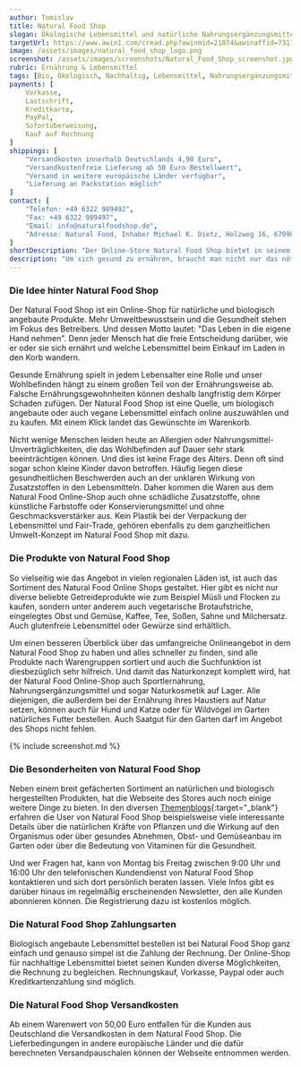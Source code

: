 ```yaml
---
author: Tomislav
title: Natural Food Shop
slogan: Ökologische Lebensmittel und natürliche Nahrungsergänzungsmittel
targetUrl: https://www.awin1.com/cread.php?awinmid=21874&awinaffid=731132
image: /assets/images/natural_food_shop_logo.png
screenshot: /assets/images/screenshots/Natural_Food_Shop_screenshot.jpg
rubric: Ernährung & Lebensmittel
tags: [Bio, Ökologisch, Nachhaltig, Lebensmittel, Nahrungsergänzungsmittel, Allergiker, Vegan]
payments: [
    Vorkasse,
    Lastschrift,
    Kreditkarte,
    PayPal,
    Sofortüberweisung,
    Kauf auf Rechnung
]
shippings: [
    "Versandkosten innerhalb Deutschlands 4,90 Euro",
    "Versandkostenfreie Lieferung ab 50 Euro Bestellwert",
    "Versand in weitere europäische Länder verfügbar",
    "Lieferung an Packstation möglich"
]
contact: [
    "Telefon: +49 6322 989492",
    "Fax: +49 6322 989497",
    "Email: info@naturalfoodshop.de",
    "Adresse: Natural Food, Inhaber Michael K. Dietz, Holzweg 16, 67098 Bad Dürkheim"
]
shortDescription: "Der Online-Store Natural Food Shop bietet in seinem Sortiment nachhaltige, ökologische und gesunde Lebensmittel sowie natürliche Nahrungsergänzungsmittel an."
description: "Um sich gesund zu ernähren, braucht man nicht nur das nötige Wissen über Lebensmittel, Vitamine, Mineralstoffe und andere für den Körper wichtige Nährstoffe, man sollte außerdem darauf achten, dass die Nahrung möglichst naturbelassen ist sowie wenig oder keine künstlichen Zusatzstoffe wie zum Beispiel Geschmacksverstärker oder Konservierungsmittel enthält. Naturbelassene und biologisch angebaute Lebensmittel gibt es in dem Natural Food Shop zu kaufen."
---
```


### Die Idee hinter Natural Food Shop

Der Natural Food Shop ist ein Online-Shop für natürliche und biologisch angebaute Produkte. Mehr Umweltbewusstsein und die Gesundheit stehen im Fokus des Betreibers. Und dessen Motto lautet: "Das Leben in die eigene Hand nehmen". Denn jeder Mensch hat die freie Entscheidung darüber, wie er oder sie sich ernährt und welche Lebensmittel beim Einkauf im Laden in den Korb wandern. 

Gesunde Ernährung spielt in jedem Lebensalter eine Rolle und unser Wohlbefinden hängt zu einem großen Teil von der Ernährungsweise ab. Falsche Ernährungsgewohnheiten können deshalb langfristig dem Körper Schaden zufügen. Der Natural Food Shop ist eine Quelle, um biologisch angebaute oder auch vegane Lebensmittel einfach online auszuwählen und zu kaufen. Mit einem Klick landet das Gewünschte im Warenkorb.

Nicht wenige Menschen leiden heute an Allergien oder Nahrungsmittel-Unverträglichkeiten, die das Wohlbefinden auf Dauer sehr stark beeinträchtigen können. Und dies ist keine Frage des Alters. Denn oft sind sogar schon kleine Kinder davon betroffen. Häufig liegen diese gesundheitlichen Beschwerden auch an der unklaren Wirkung von Zusatzstoffen in den Lebensmitteln. Daher kommen die Waren aus dem Natural Food Online-Shop auch ohne schädliche Zusatzstoffe, ohne künstliche Farbstoffe oder Konservierungsmittel und ohne Geschmacksverstärker aus. Kein Plastik bei der Verpackung der Lebensmittel und Fair-Trade, gehören ebenfalls zu dem ganzheitlichen Umwelt-Konzept im Natural Food Shop mit dazu.

### Die Produkte von Natural Food Shop

So vielseitig wie das Angebot in vielen regionalen Läden ist, ist auch das Sortiment des Natural Food Online Shops gestaltet. Hier gibt es nicht nur diverse beliebte Getreideprodukte wie zum Beispiel Müsli und Flocken zu kaufen, sondern unter anderem auch vegetarische Brotaufstriche, eingelegtes Obst und Gemüse, Kaffee, Tee, Soßen, Sahne und Milchersatz. Auch glutenfreie Lebensmittel oder Gewürze sind erhältlich.

Um einen besseren Überblick über das umfangreiche Onlineangebot in dem Natural Food Shop zu haben und alles schneller zu finden, sind alle Produkte nach Warengruppen sortiert und auch die Suchfunktion ist diesbezüglich sehr hilfreich. Und damit das Naturkonzept komplett wird, hat der Natural Food Online-Shop auch Sportlernahrung, Nahrungsergänzungsmittel und sogar Naturkosmetik auf Lager. Alle diejenigen, die außerdem bei der Ernährung ihres Haustiers auf Natur setzen, können auch für Hund und Katze oder für Wildvögel im Garten natürliches Futter bestellen. Auch Saatgut für den Garten darf im Angebot des Shops nicht fehlen.

{% include screenshot.md %}

### Die Besonderheiten von Natural Food Shop

Neben einem breit gefächerten Sortiment an natürlichen und biologisch hergestellten Produkten, hat die Webseite des Stores auch noch einige weitere Dinge zu bieten. In den diversen [Themenblogs](https://www.naturalfoodshop.de/wissen/){:target="_blank"} erfahren die User von Natural Food Shop beispielsweise viele interessante Details über die natürlichen Kräfte von Pflanzen und die Wirkung auf den Organismus oder über gesundes Abnehmen, Obst- und Gemüseanbau im Garten oder über die Bedeutung von Vitaminen für die Gesundheit.

Und wer Fragen hat, kann von Montag bis Freitag zwischen 9:00 Uhr und 16:00 Uhr den telefonischen Kundendienst von Natural Food Shop kontaktieren und sich dort persönlich beraten lassen. Viele Infos gibt es darüber hinaus im regelmäßig erscheinenden Newsletter, den alle Kunden abonnieren können. Die Registrierung dazu ist kostenlos möglich.

### Die Natural Food Shop Zahlungsarten 

Biologisch angebaute Lebensmittel bestellen ist bei Natural Food Shop ganz einfach und genauso simpel ist die Zahlung der Rechnung. Der Online-Shop für nachhaltige Lebensmittel bietet seinen Kunden diverse Möglichkeiten, die Rechnung zu begleichen. Rechnungskauf, Vorkasse, Paypal oder auch Kreditkartenzahlung sind möglich. 

### Die Natural Food Shop Versandkosten

Ab einem Warenwert von 50,00 Euro entfallen für die Kunden aus Deutschland die Versandkosten in dem Natural Food Shop. Die Lieferbedingungen in andere europäische Länder und die dafür berechneten Versandpauschalen können der Webseite entnommen werden.